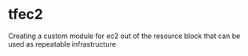 # tfec2
Creating a custom module for ec2 out of the resource block that can be used as repeatable infrastructure 
